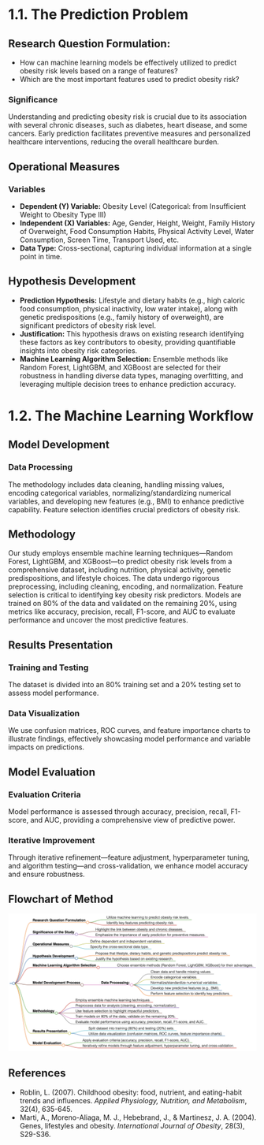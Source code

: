 # 1.1. The Prediction Problem
## Research Question Formulation:
- How can machine learning models be effectively utilized to predict obesity risk levels based on a range of features?
- Which are the most important features used to predict obesity risk?

### Significance
Understanding and predicting obesity risk is crucial due to its association with several chronic diseases, such as diabetes, heart disease, and some cancers. Early prediction facilitates preventive measures and personalized healthcare interventions, reducing the overall healthcare burden.

## Operational Measures

### Variables
- **Dependent (Y) Variable:** Obesity Level (Categorical: from Insufficient Weight to Obesity Type III)
- **Independent (X) Variables:** Age, Gender, Height, Weight, Family History of Overweight, Food Consumption Habits, Physical Activity Level, Water Consumption, Screen Time, Transport Used, etc.
- **Data Type:** Cross-sectional, capturing individual information at a single point in time.

## Hypothesis Development
- **Prediction Hypothesis:** Lifestyle and dietary habits (e.g., high caloric food consumption, physical inactivity, low water intake), along with genetic predispositions (e.g., family history of overweight), are significant predictors of obesity risk level.
- **Justification:** This hypothesis draws on existing research identifying these factors as key contributors to obesity, providing quantifiable insights into obesity risk categories.
- **Machine Learning Algorithm Selection:** Ensemble methods like Random Forest, LightGBM, and XGBoost are selected for their robustness in handling diverse data types, managing overfitting, and leveraging multiple decision trees to enhance prediction accuracy.

# 1.2. The Machine Learning Workflow
## Model Development
### Data Processing
The methodology includes data cleaning, handling missing values, encoding categorical variables, normalizing/standardizing numerical variables, and developing new features (e.g., BMI) to enhance predictive capability. Feature selection identifies crucial predictors of obesity risk.

## Methodology
Our study employs ensemble machine learning techniques—Random Forest, LightGBM, and XGBoost—to predict obesity risk levels from a comprehensive dataset, including nutrition, physical activity, genetic predispositions, and lifestyle choices. The data undergo rigorous preprocessing, including cleaning, encoding, and normalization. Feature selection is critical to identifying key obesity risk predictors. Models are trained on 80% of the data and validated on the remaining 20%, using metrics like accuracy, precision, recall, F1-score, and AUC to evaluate performance and uncover the most predictive features.

## Results Presentation
### Training and Testing
The dataset is divided into an 80% training set and a 20% testing set to assess model performance.
### Data Visualization
We use confusion matrices, ROC curves, and feature importance charts to illustrate findings, effectively showcasing model performance and variable impacts on predictions.

## Model Evaluation
### Evaluation Criteria
Model performance is assessed through accuracy, precision, recall, F1-score, and AUC, providing a comprehensive view of predictive power.
### Iterative Improvement
Through iterative refinement—feature adjustment, hyperparameter tuning, and algorithm testing—and cross-validation, we enhance model accuracy and ensure robustness.

## Flowchart of Method 
![Method Flowchart](Method.png) 

## References
- Roblin, L. (2007). Childhood obesity: food, nutrient, and eating-habit trends and influences. *Applied Physiology, Nutrition, and Metabolism*, 32(4), 635-645.
- Marti, A., Moreno-Aliaga, M. J., Hebebrand, J., & Martinesz, J. A. (2004). Genes, lifestyles and obesity. *International Journal of Obesity*, 28(3), S29-S36.

